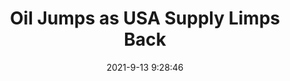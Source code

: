 ---
"title": "Oil Jumps as USA Supply Limps Back"
"date": "2021-9-13 9:28:46"
"feed_name": "RIGZONE"
"feed_website": "http://www.rigzone.com/"
"feed_rss": "http://www.rigzone.com/news/rss/rigzone_latest.aspx"
"link": "https://www.rigzone.com/news/wire/oil_jumps_as_usa_supply_limps_back-13-sep-2021-166416-article/?rss=true"
"file": "_posts/2021-9-13-9-28-46_RIGZONE_4d440eb9b8eb1f23c0ac0fbd521c13d9e705ebd0.md"
"accident": "0"
"drilling": "0"
"dead": "0"
"injured": "0"
---